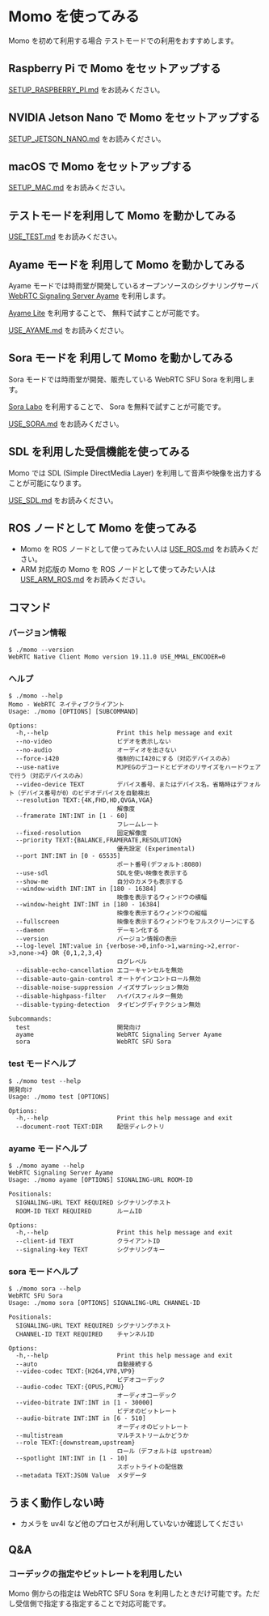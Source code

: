 # Momo を使ってみる

Momo を初めて利用する場合 テストモードでの利用をおすすめします。

## Raspberry Pi で Momo をセットアップする

[SETUP_RASPBERRY_PI.md](SETUP_RASPBERRY_PI.md) をお読みください。

## NVIDIA Jetson Nano で Momo をセットアップする

[SETUP_JETSON_NANO.md](SETUP_JETSON_NANO.md) をお読みください。

## macOS で Momo をセットアップする

[SETUP_MAC.md](SETUP_MAC.md) をお読みください。

## テストモードを利用して Momo を動かしてみる

[USE_TEST.md](USE_TEST.md) をお読みください。

## Ayame モードを 利用して Momo を動かしてみる

Ayame モードでは時雨堂が開発しているオープンソースのシグナリングサーバ [WebRTC Signaling Server Ayame](https://github.com/OpenAyame/ayame) を利用します。

[Ayame Lite](https://ayame-lite.shiguredo.jp/) を利用することで、 無料で試すことが可能です。

[USE_AYAME.md](USE_AYAME.md) をお読みください。

## Sora モードを 利用して Momo を動かしてみる

Sora モードでは時雨堂が開発、販売している WebRTC SFU Sora を利用します。

[Sora Labo](https://sora-labo.shiguredo.jp/) を利用することで、 Sora を無料で試すことが可能です。

[USE_SORA.md](USE_SORA.md) をお読みください。

## SDL を利用した受信機能を使ってみる

Momo では SDL (Simple DirectMedia Layer) を利用して音声や映像を出力することが可能になります。

[USE_SDL.md](USE_SDL.md) をお読みください。

## ROS ノードとして Momo を使ってみる

- Momo を ROS ノードとして使ってみたい人は [USE_ROS.md](USE_ROS.md) をお読みください。
- ARM 対応版の Momo を ROS ノードとして使ってみたい人は [USE_ARM_ROS.md](USE_ARM_ROS.md) をお読みください。

## コマンド

### バージョン情報

```
$ ./momo --version
WebRTC Native Client Momo version 19.11.0 USE_MMAL_ENCODER=0
```

### ヘルプ

```
$ ./momo --help
Momo - WebRTC ネイティブクライアント
Usage: ./momo [OPTIONS] [SUBCOMMAND]

Options:
  -h,--help                   Print this help message and exit
  --no-video                  ビデオを表示しない
  --no-audio                  オーディオを出さない
  --force-i420                強制的にI420にする（対応デバイスのみ）
  --use-native                MJPEGのデコードとビデオのリサイズをハードウェアで行う（対応デバイスのみ）
  --video-device TEXT         デバイス番号、またはデバイス名。省略時はデフォルト（デバイス番号が0）のビデオデバイスを自動検出
  --resolution TEXT:{4K,FHD,HD,QVGA,VGA}
                              解像度
  --framerate INT:INT in [1 - 60]
                              フレームレート
  --fixed-resolution          固定解像度
  --priority TEXT:{BALANCE,FRAMERATE,RESOLUTION}
                              優先設定 (Experimental)
  --port INT:INT in [0 - 65535]
                              ポート番号(デフォルト:8080)
  --use-sdl                   SDLを使い映像を表示する
  --show-me                   自分のカメラも表示する
  --window-width INT:INT in [180 - 16384]
                              映像を表示するウィンドウの横幅
  --window-height INT:INT in [180 - 16384]
                              映像を表示するウィンドウの縦幅
  --fullscreen                映像を表示するウィンドウをフルスクリーンにする
  --daemon                    デーモン化する
  --version                   バージョン情報の表示
  --log-level INT:value in {verbose->0,info->1,warning->2,error->3,none->4} OR {0,1,2,3,4}
                              ログレベル
  --disable-echo-cancellation エコーキャンセルを無効
  --disable-auto-gain-control オートゲインコントロール無効
  --disable-noise-suppression ノイズサプレッション無効
  --disable-highpass-filter   ハイパスフィルター無効
  --disable-typing-detection  タイピングディテクション無効

Subcommands:
  test                        開発向け
  ayame                       WebRTC Signaling Server Ayame
  sora                        WebRTC SFU Sora
```

### test モードヘルプ


```
$ ./momo test --help
開発向け
Usage: ./momo test [OPTIONS]

Options:
  -h,--help                   Print this help message and exit
  --document-root TEXT:DIR    配信ディレクトリ
```

### ayame モードヘルプ


```
$ ./momo ayame --help
WebRTC Signaling Server Ayame
Usage: ./momo ayame [OPTIONS] SIGNALING-URL ROOM-ID

Positionals:
  SIGNALING-URL TEXT REQUIRED シグナリングホスト
  ROOM-ID TEXT REQUIRED       ルームID

Options:
  -h,--help                   Print this help message and exit
  --client-id TEXT            クライアントID
  --signaling-key TEXT        シグナリングキー
```

### sora モードヘルプ

```
$ ./momo sora --help
WebRTC SFU Sora
Usage: ./momo sora [OPTIONS] SIGNALING-URL CHANNEL-ID

Positionals:
  SIGNALING-URL TEXT REQUIRED シグナリングホスト
  CHANNEL-ID TEXT REQUIRED    チャンネルID

Options:
  -h,--help                   Print this help message and exit
  --auto                      自動接続する
  --video-codec TEXT:{H264,VP8,VP9}
                              ビデオコーデック
  --audio-codec TEXT:{OPUS,PCMU}
                              オーディオコーデック
  --video-bitrate INT:INT in [1 - 30000]
                              ビデオのビットレート
  --audio-bitrate INT:INT in [6 - 510]
                              オーディオのビットレート
  --multistream               マルチストリームかどうか
  --role TEXT:{downstream,upstream}
                              ロール（デフォルトは upstream）
  --spotlight INT:INT in [1 - 10]
                              スポットライトの配信数
  --metadata TEXT:JSON Value  メタデータ
```

## うまく動作しない時

- カメラを uv4l など他のプロセスが利用していないか確認してください

## Q&A

### コーデックの指定やビットレートを利用したい

Momo 側からの指定は WebRTC SFU Sora を利用したときだけ可能です。ただし受信側で指定する指定することで対応可能です。
